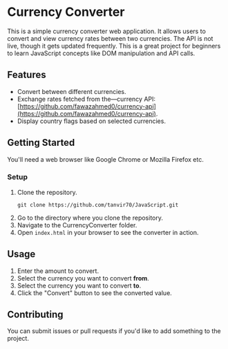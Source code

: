 # Currency Converter

This is a simple currency converter web application. It allows users to convert and view currency rates between two currencies. The API is not live, though it gets updated frequently. This is a great project for beginners to learn JavaScript concepts like DOM manipulation and API calls.

## Features

- Convert between different currencies.
- Exchange rates fetched from the—currency API: [https://github.com/fawazahmed0/currency-api](https://github.com/fawazahmed0/currency-api).
- Display country flags based on selected currencies.

## Getting Started

You'll need a web browser like Google Chrome or Mozilla Firefox etc.

### Setup

1. Clone the repository.
   ```
   git clone https://github.com/tanvir70/JavaScript.git
   ```
2. Go to the directory where you clone the repository. 
3. Navigate to the CurrencyConverter folder.
4. Open `index.html` in your browser to see the converter in action.

## Usage 

1. Enter the amount to convert.
2. Select the currency you want to convert **from**.
3. Select the currency you want to convert **to**.
4. Click the "Convert" button to see the converted value.

## Contributing

You can submit issues or pull requests if you'd like to add something to the project.

